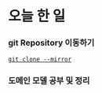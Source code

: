 # 오늘 한 일
 ### git Repository 이동하기
 [```git clone --mirror```](./GIT/mirror.md)
 
  
 ### 도메인 모델 공부 및 정리
 